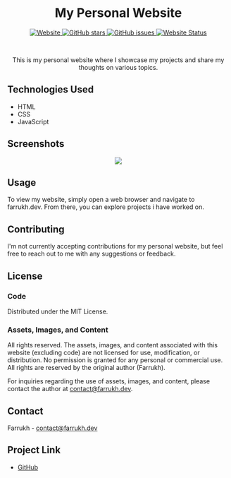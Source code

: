 <div align="center">
  <h1>My Personal Website</h1>
  <p>
    <a href="https://farrukh.dev/" target="_blank">
      <img alt="Website" src="https://img.shields.io/badge/Website-farrukh.dev-blue?style=for-the-badge">
    </a>
    <a href="https://github.com/itsgamerxyz/farrukh.dev/stargazers" target="_blank">
      <img alt="GitHub stars" src="https://img.shields.io/github/stars/itsgamerxyz/farrukh.dev.svg?style=social&label=Stars&maxAge=2592000">
    </a>
    <a href="https://github.com/itsgamerxyz/farrukh.dev/issues" target="_blank">
      <img alt="GitHub issues" src="https://img.shields.io/github/issues/itsgamerxyz/farrukh.dev.svg?style=for-the-badge">
    </a>
    <a href="https://farrukh.dev" target="_blank">
      <img alt="Website Status" src="https://img.shields.io/website-up-down-green-red/https/farrukh.dev.svg?style=for-the-badge">
    </a>
  </p>
  <br>
  <p>This is my personal website where I showcase my projects and share my thoughts on various topics.</p>
</div>

## Technologies Used

- HTML
- CSS
- JavaScript

## Screenshots

<p align="center">
  <img src="https://farrukh.dev/assets/meta/farrukh.dev-cover.png">
</p>



## Usage

To view my website, simply open a web browser and navigate to farrukh.dev. From there, you can explore projects i have worked on. 

## Contributing

I'm not currently accepting contributions for my personal website, but feel free to reach out to me with any suggestions or feedback.

## License

### Code

Distributed under the MIT License.

### Assets, Images, and Content

All rights reserved. The assets, images, and content associated with this website (excluding code) are not licensed for use, modification, or distribution. No permission is granted for any personal or commercial use. All rights are reserved by the original author (Farrukh).

For inquiries regarding the use of assets, images, and content, please contact the author at contact@farrukh.dev.

## Contact

Farrukh - contact@farrukh.dev

## Project Link

- [GitHub](https://github.com/itsgamerxyz/farrukh.dev)
